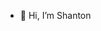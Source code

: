 - 👋 Hi, I’m Shanton


<!---
ST10436160/ST10436160 is a ✨ special ✨ repository because its `README.md` (this file) appears on your GitHub profile.
You can click the Preview link to take a look at your changes.
--->
